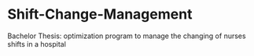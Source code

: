 # Shift-Change-Management
Bachelor Thesis: optimization program to manage the changing of nurses shifts in a hospital
